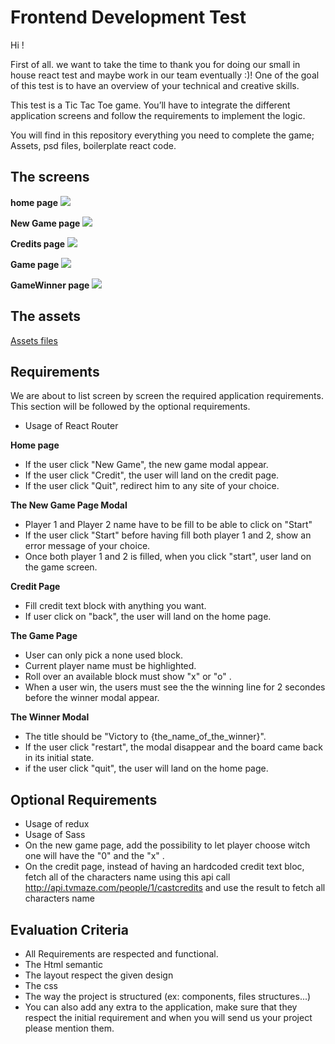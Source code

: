 
# Frontend Development Test

Hi !

First of all. we want to take the time to thank you for doing our small in house react test and maybe work in our team eventually :)! One of the goal of this test is to have an overview of your technical and creative skills.

This test is a Tic Tac Toe game. You’ll have to integrate the different application screens and follow the requirements to implement the logic. 

You will find in this repository everything you need to complete the game; Assets, psd files, boilerplate react code.

## The screens

**home page**
![](https://github.com/seedboxtech/frontend-dev-test/blob/master/test/visual-screens/Interface_Home.jpg?raw=true)

**New Game page**
![](https://github.com/seedboxtech/frontend-dev-test/blob/master/test/visual-screens/Interface_NewGame.jpg?raw=true)

**Credits page**
![](https://github.com/seedboxtech/frontend-dev-test/blob/master/test/visual-screens/Interface_Credit.jpg?raw=true)

**Game page**
![](https://github.com/seedboxtech/frontend-dev-test/blob/master/test/visual-screens/Interface_Game.jpg?raw=true)

**GameWinner page**
![](https://github.com/seedboxtech/frontend-dev-test/blob/master/test/visual-screens/Interface_GameWin.jpg?raw=true)

## The assets
[Assets files](https://github.com/seedboxtech/frontend-dev-test/tree/master/test/assets)

## Requirements
We are about to list screen by screen the required application requirements. This section will be followed by the optional requirements.

- Usage of React Router

**Home page**

 - If the user click "New Game", the new game modal appear.
 - If the user click "Credit", the user will land on the credit page.
 - If the user click "Quit", redirect him to any site of your choice.

**The New Game Page Modal**

 - Player 1 and Player 2 name have to be fill to be able to click on "Start"
 - If the user click "Start" before having fill both player 1 and 2, show an error message of your choice.
 - Once both player 1 and 2 is filled, when you click "start", user land on the game screen.

**Credit Page**

 - Fill credit text block with anything you want.
 - If user click on "back", the user will land on the home page.

 **The Game Page**

 - User can only pick a none used block.
 - Current player name must be highlighted.
 - Roll over an available block must show "x" or "o" .
 - When a user win, the users must see the the winning line for 2 secondes before the  winner modal appear.

**The Winner Modal**

 - The title should be "Victory to {the_name_of_the_winner}".
 - If the user click "restart", the modal disappear and the board came back in its initial state.
 - if the user click "quit", the user will land on the home page.

## Optional Requirements

 - Usage of redux
 - Usage of Sass
 - On the new game page, add the possibility to let player choose witch one will have the "0" and the "x" .
 - On the credit page, instead of having an hardcoded credit text bloc, fetch all of the characters name using this api call http://api.tvmaze.com/people/1/castcredits and use the result to fetch all characters name

## Evaluation Criteria

 - All Requirements are respected and functional.
 - The Html semantic
 - The layout respect the given design
 - The css
 - The way the project is structured (ex: components,  files structures...)
 - You can also add any extra to the application, make sure that they respect the initial requirement and when you will send us your project please mention them.


